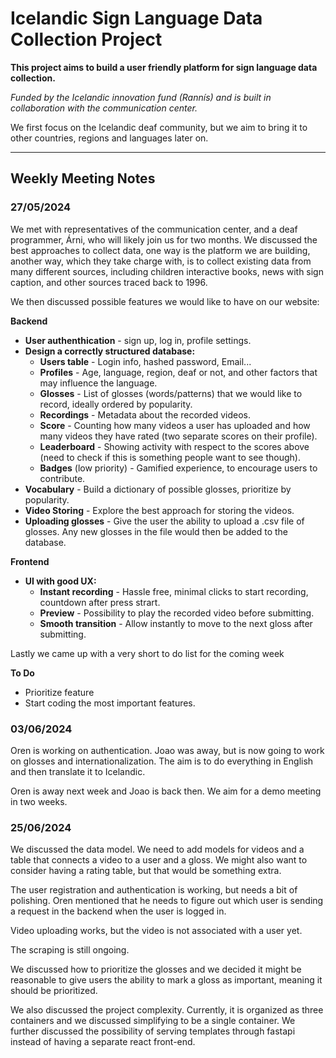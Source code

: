 # Icelandic Sign Language Data Collection Project

**This project aims to build a user friendly platform for sign language data collection.**

_Funded by the Icelandic innovation fund (Rannís) and is built in collaboration with the communication center._

We first focus on the Icelandic deaf community, but we aim to bring it to other countries, regions and languages later on.

---

## Weekly Meeting Notes

### 27/05/2024

We met with representatives of the communication center, and a deaf programmer, Árni, who will likely join us for two months. We discussed the best approaches to collect data, one way is the platform we are building, another way, which they take charge with, is to collect existing data from many different sources, including children interactive books, news with sign caption, and other sources traced back to 1996.

We then discussed possible features we would like to have on our website:

**Backend**

- **User authenthication** - sign up, log in, profile settings.
- **Design a correctly structured database:**
  - **Users table** - Login info, hashed password, Email...
  - **Profiles** - Age, language, region, deaf or not, and other factors that may influence the language.
  - **Glosses** - List of glosses (words/patterns) that we would like to record, ideally ordered by popularity.
  - **Recordings** - Metadata about the recorded videos.
  - **Score** - Counting how many videos a user has uploaded and how many videos they have rated (two separate scores on their profile).
  - **Leaderboard** - Showing activity with respect to the scores above (need to check if this is something people want to see though).
  - **Badges** (low priority) - Gamified experience, to encourage users to contribute.
- **Vocabulary** - Build a dictionary of possible glosses, prioritize by popularity.
- **Video Storing** - Explore the best approach for storing the videos.
- **Uploading glosses** - Give the user the ability to upload a .csv file of glosses. Any new glosses in the file would then be added to the database.

**Frontend**

- **UI with good UX:**
  - **Instant recording** - Hassle free, minimal clicks to start recording, countdown after press strart.
  - **Preview** - Possibility to play the recorded video before submitting.
  - **Smooth transition** - Allow instantly to move to the next gloss after submitting.

Lastly we came up with a very short to do list for the coming week

**To Do**

- Prioritize feature
- Start coding the most important features.

### 03/06/2024

Oren is working on authentication. Joao was away, but is now going to work on glosses and internationalization. The aim is to do everything in English and then translate it to Icelandic.

Oren is away next week and Joao is back then. We aim for a demo meeting in two weeks.

### 25/06/2024

We discussed the data model. We need to add models for videos and a table that connects a video to a user and a gloss. We might also want to consider having a rating table, but that would be something extra.

The user registration and authentication is working, but needs a bit of polishing. Oren mentioned that he needs to figure out which user is sending a request in the backend when the user is logged in.

Video uploading works, but the video is not associated with a user yet.

The scraping is still ongoing.

We discussed how to prioritize the glosses and we decided it might be reasonable to give users the ability to mark a gloss as important, meaning it should be prioritized.

We also discussed the project complexity. Currently, it is organized as three containers and we discussed simplifying to be a single container. We further discussed the possibility of serving templates through fastapi instead of having a separate react front-end.
